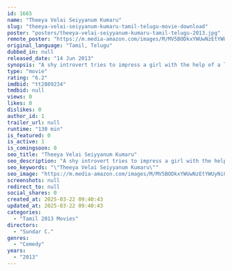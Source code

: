 ```yaml
---
id: 1665
name: "Theeya Velai Seiyyanum Kumaru"
slug: "theeya-velai-seiyyanum-kumaru-tamil-telugu-movie-download"
poster: "posters/theeya-velai-seiyyanum-kumaru-tamil-telugu-2013.jpg"
remote_poster: "https://m.media-amazon.com/images/M/MV5BODkxYWUwNzEtYWUyNi00NGY1LWJjNmEtMTg2MTQyZTM4ZTY5XkEyXkFqcGdeQXVyMTEzNzg0Mjkx._V1_SX300.jpg"
original_language: "Tamil, Telugu"
dubbed_in: null
released_date: "14 Jun 2013"
synopsis: "A shy introvert tries to impress a girl with the help of a love guru."
type: "movie"
rating: "6.2"
imdbid: "tt2889234"
tmdbid: null
views: 0
likes: 0
dislikes: 0
author_id: 1
trailer_url: null
runtime: "130 min"
is_featured: 0
is_active: 1
is_comingsoon: 0
seo_title: "Theeya Velai Seiyyanum Kumaru"
seo_description: "A shy introvert tries to impress a girl with the help of a love guru."
seo_keywords: "\"Theeya Velai Seiyyanum Kumaru\""
seo_image: "https://m.media-amazon.com/images/M/MV5BODkxYWUwNzEtYWUyNi00NGY1LWJjNmEtMTg2MTQyZTM4ZTY5XkEyXkFqcGdeQXVyMTEzNzg0Mjkx._V1_SX300.jpg"
screenshots: null
redirect_to: null
social_shares: 0
created_at: 2025-03-22 09:40:43
updated_at: 2025-03-22 09:40:43
categories:
  - "Tamil 2013 Movies"
directors:
  - "Sundar C."
genres:
  - "Comedy"
years:
  - "2013"
---
```

